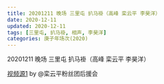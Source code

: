 ```yaml
---
title: 20201211 晚场 三里屯 扒马褂（高峰 栾云平 李昊洋）
date: 2020-12-11
updated: 2020-12-11
tags: [三里屯, 扒马褂, 相声, 李昊洋] 
categories: 庚子年场次(2020) 
---
```

20201211 晚场 三里屯 扒马褂（高峰 栾云平 李昊洋）



[视频源1](https://weibo.com/6574451359/Jy1hPlzkY) by @栾云平粉丝团后援会

